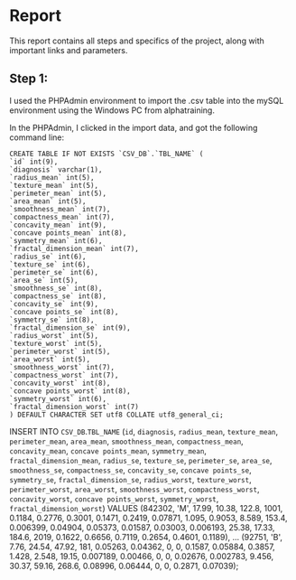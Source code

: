 # Report

This report contains all steps and specifics of the project, along with important links and parameters.

## Step 1: 

I used the PHPAdmin environment to import the .csv table into the mySQL environment using the Windows PC from alphatraining.

In the PHPAdmin, I clicked in the import data, and got the following command line:

    CREATE TABLE IF NOT EXISTS `CSV_DB`.`TBL_NAME` (
    `id` int(9), 
    `diagnosis` varchar(1), 
    `radius_mean` int(5), 
    `texture_mean` int(5), 
    `perimeter_mean` int(5), 
    `area_mean` int(5), 
    `smoothness_mean` int(7), 
    `compactness_mean` int(7), 
    `concavity_mean` int(9), 
    `concave points_mean` int(8), 
    `symmetry_mean` int(6), 
    `fractal_dimension_mean` int(7), 
    `radius_se` int(6), 
    `texture_se` int(6), 
    `perimeter_se` int(6), 
    `area_se` int(5), 
    `smoothness_se` int(8), 
    `compactness_se` int(8), 
    `concavity_se` int(9), 
    `concave points_se` int(8), 
    `symmetry_se` int(8), 
    `fractal_dimension_se` int(9), 
    `radius_worst` int(5), 
    `texture_worst` int(5), 
    `perimeter_worst` int(5), 
    `area_worst` int(5), 
    `smoothness_worst` int(7), 
    `compactness_worst` int(7), 
    `concavity_worst` int(8), 
    `concave points_worst` int(8), 
    `symmetry_worst` int(6), 
    `fractal_dimension_worst` int(7)
    ) DEFAULT CHARACTER SET utf8 COLLATE utf8_general_ci;

INSERT INTO `CSV_DB`.`TBL_NAME` (`id`, `diagnosis`, `radius_mean`, `texture_mean`, `perimeter_mean`, `area_mean`, `smoothness_mean`, `compactness_mean`, `concavity_mean`, `concave points_mean`, `symmetry_mean`, `fractal_dimension_mean`, `radius_se`, `texture_se`, `perimeter_se`, `area_se`, `smoothness_se`, `compactness_se`, `concavity_se`, `concave points_se`, `symmetry_se`, `fractal_dimension_se`, `radius_worst`, `texture_worst`, `perimeter_worst`, `area_worst`, `smoothness_worst`, `compactness_worst`, `concavity_worst`, `concave points_worst`, `symmetry_worst`, `fractal_dimension_worst`) 
VALUES 
(842302, 'M', 17.99, 10.38, 122.8, 1001, 0.1184, 0.2776, 0.3001, 0.1471, 0.2419, 0.07871, 1.095, 0.9053, 8.589, 153.4, 0.006399, 0.04904, 0.05373, 0.01587, 0.03003, 0.006193, 25.38, 17.33, 184.6, 2019, 0.1622, 0.6656, 0.7119, 0.2654, 0.4601, 0.1189),
...
 (92751, 'B', 7.76, 24.54, 47.92, 181, 0.05263, 0.04362, 0, 0, 0.1587, 0.05884, 0.3857, 1.428, 2.548, 19.15, 0.007189, 0.00466, 0, 0, 0.02676, 0.002783, 9.456, 30.37, 59.16, 268.6, 0.08996, 0.06444, 0, 0, 0.2871, 0.07039);


